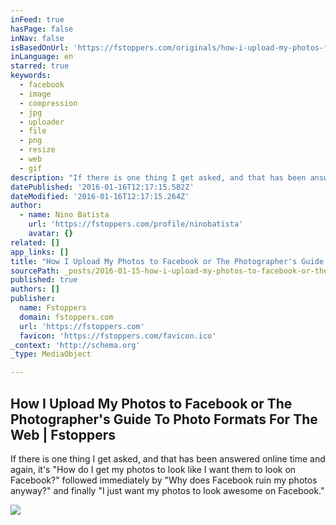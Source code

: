 ```yaml
---
inFeed: true
hasPage: false
inNav: false
isBasedOnUrl: 'https://fstoppers.com/originals/how-i-upload-my-photos-facebook-or-photographers-guide-photo-formats-web-49658'
inLanguage: en
starred: true
keywords:
  - facebook
  - image
  - compression
  - jpg
  - uploader
  - file
  - png
  - resize
  - web
  - gif
description: "If there is one thing I get asked, and that has been answered online time and again, it's \"How do I get my photos to look like I want them to look on Facebook?\" followed immediately by \"Why does Facebook ruin my photos anyway?\" and finally \"I just want my photos to look awesome on Facebook.\""
datePublished: '2016-01-16T12:17:15.582Z'
dateModified: '2016-01-16T12:17:15.264Z'
author:
  - name: Nino Batista
    url: 'https://fstoppers.com/profile/ninobatista'
    avatar: {}
related: []
app_links: []
title: "How I Upload My Photos to Facebook or The Photographer's Guide To Photo Formats For The Web | Fstoppers"
sourcePath: _posts/2016-01-15-how-i-upload-my-photos-to-facebook-or-the-photographers-gui.md
published: true
authors: []
publisher:
  name: Fstoppers
  domain: fstoppers.com
  url: 'https://fstoppers.com'
  favicon: 'https://fstoppers.com/favicon.ico'
_context: 'http://schema.org'
_type: MediaObject

---
```

<article style=""><h1>How I Upload My Photos to Facebook or The Photographer's Guide To Photo Formats For The Web | Fstoppers</h1><p>If there is one thing I get asked, and that has been answered online time and again, it's "How do I get my photos to look like I want them to look on Facebook?" followed immediately by "Why does Facebook ruin my photos anyway?" and finally "I just want my photos to look awesome on Facebook."</p><img src="https://s3-us-west-2.amazonaws.com/the-grid-img/p/5695684658224e891a485492bd856d3a9457b66a.png" /></article>